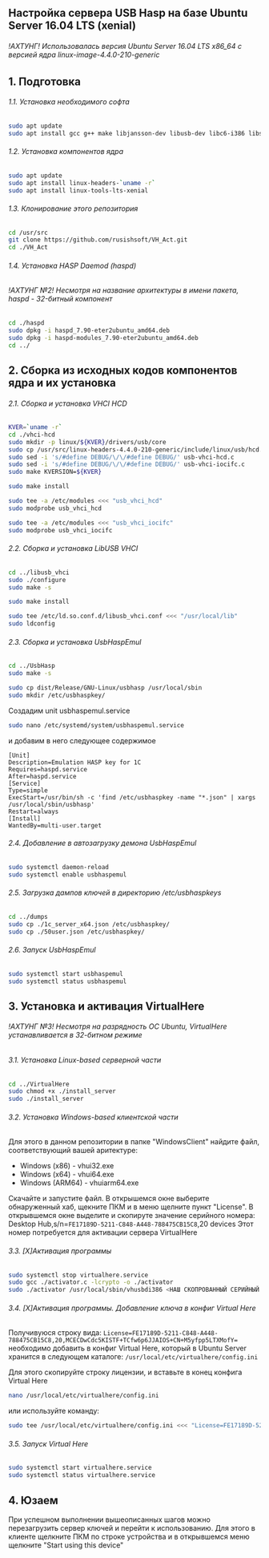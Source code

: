 ## Настройка сервера USB Hasp на базе Ubuntu Server 16.04 LTS (xenial)
###### !АХТУНГ! Использовалась версия Ubuntu Server 16.04 LTS x86_64 с версией ядра linux-image-4.4.0-210-generic

## 1. Подготовка 
###### 1.1. Установка необходимого софта
```sh
sudo apt update
sudo apt install gcc g++ make libjansson-dev libusb-dev libc6-i386 libssl-dev git
```

###### 1.2. Установка компонентов ядра
```sh
sudo apt update
sudo apt install linux-headers-`uname -r`
sudo apt install linux-tools-lts-xenial
```

###### 1.3. Клонирование этого репозитория
```sh
cd /usr/src
git clone https://github.com/rusishsoft/VH_Act.git
cd ./VH_Act
```

###### 1.4. Установка HASP Daemod (haspd)
###### !АХТУНГ №2! Несмотря на название архитектуры в имени пакета, haspd - 32-битный компонент

```sh
cd ./haspd
sudo dpkg -i haspd_7.90-eter2ubuntu_amd64.deb
sudo dpkg -i haspd-modules_7.90-eter2ubuntu_amd64.deb
cd ../
```

## 2. Сборка из исходных кодов компонентов ядра и их установка
###### 2.1. Сборка и установка VHCI HCD
```sh
KVER=`uname -r`
cd ./vhci-hcd
sudo mkdir -p linux/${KVER}/drivers/usb/core
sudo cp /usr/src/linux-headers-4.4.0-210-generic/include/linux/usb/hcd.h linux/${KVER}/drivers/usb/core
sudo sed -i 's/#define DEBUG/\/\/#define DEBUG/' usb-vhci-hcd.c
sudo sed -i 's/#define DEBUG/\/\/#define DEBUG/' usb-vhci-iocifc.c
sudo make KVERSION=${KVER}

sudo make install

sudo tee -a /etc/modules <<< "usb_vhci_hcd"
sudo modprobe usb_vhci_hcd

sudo tee -a /etc/modules <<< "usb_vhci_iocifc"
sudo modprobe usb_vhci_iocifc
```

###### 2.2. Сборка и установка LibUSB VHCI
```sh
cd ../libusb_vhci
sudo ./configure
sudo make -s

sudo make install

sudo tee /etc/ld.so.conf.d/libusb_vhci.conf <<< "/usr/local/lib"
sudo ldconfig
```

###### 2.3. Сборка и установка UsbHaspEmul
```sh
cd ../UsbHasp
sudo make -s

sudo cp dist/Release/GNU-Linux/usbhasp /usr/local/sbin
sudo mkdir /etc/usbhaspkey/
```

Создадим unit usbhaspemul.service
```sh
sudo nano /etc/systemd/system/usbhaspemul.service
```
и добавим в него следующее содержимое
```unit
[Unit]
Description=Emulation HASP key for 1C
Requires=haspd.service
After=haspd.service
[Service]
Type=simple
ExecStart=/usr/bin/sh -c 'find /etc/usbhaspkey -name "*.json" | xargs /usr/local/sbin/usbhasp'
Restart=always
[Install]
WantedBy=multi-user.target
```

###### 2.4. Добавление в автозагрузку демона UsbHaspEmul
```sh
sudo systemctl daemon-reload
sudo systemctl enable usbhaspemul
```

###### 2.5. Загрузка дампов ключей в директорию /etc/usbhaspkeys
```sh
cd ../dumps
sudo cp ./1c_server_x64.json /etc/usbhaspkey/
sudo cp ./50user.json /etc/usbhaspkey/
```

###### 2.6. Запуск UsbHaspEmul
```sh
sudo systemctl start usbhaspemul
sudo systemctl status usbhaspemul
```

## 3. Установка и активация VirtualHere
###### !АХТУНГ №3! Несмотря на разрядность ОС Ubuntu, VirtualHere устанавливается в 32-битном режиме

###### 3.1. Установка Linux-based серверной части
```sh
cd ../VirtualHere
sudo chmod +x ./install_server
sudo ./install_server
```

###### 3.2. Установка Windows-based клиентской части
Для этого в данном репозитории в папке "WindowsClient" найдите файл, соответствующий вашей аритектуре:
* Windows (x86) - vhui32.exe
* Windows (x64) - vhui64.exe
* Windows (ARM64) - vhuiarm64.exe

Скачайте и запустите файл.
В открышемся окне выберите обнаруженный хаб, щекните ПКМ и в меню щелните пункт "License".
В открывшемся окне выделите и скопируте значение серийного номера:
Desktop Hub,s/n=```FE17189D-5211-C848-A448-788475CB15C8```,20 devices
Этот номер потребуется для активации сервера VirtualHere

###### 3.3. [Х]Активация программы
```sh
sudo systemctl stop virtualhere.service
sudo gcc ./activator.c -lcrypto -o ./activator
sudo ./activator /usr/local/sbin/vhusbdi386 <НАШ СКОПРОВАННЫЙ СЕРИЙНЫЙ НОМЕР>
```

###### 3.4. [Х]Активация программы. Добавление ключа в конфиг Virtual Here
Получивуюся строку вида:
```License=FE17189D-5211-C848-A448-788475CB15C8,20,MCECDwCdc5KISTF+TCfw6p6JJAIOS+CN+M5yfpp5LTXMofY=```
необходимо добавить в конфиг Virtual Here, который в Ubuntu Server хранится в следующем каталоге:
```/usr/local/etc/virtualhere/config.ini```

Для этого скопируйте строку лицензии, и вставьте в конец конфига Virtual Here

```sh
nano /usr/local/etc/virtualhere/config.ini
```

или используйте команду:

```sh
sudo tee /usr/local/etc/virtualhere/config.ini <<< "License=FE17189D-5211-C848-A448-788475CB15C8,20,MCECDwCdc5KISTF+TCfw6p6JJAIOS+CN+M5yfpp5LTXMofY="

```

###### 3.5. Запуск Virtual Here
```sh
sudo systemctl start virtualhere.service
sudo systemctl status virtualhere.service
```

## 4. Юзаем
При успешном выполнении вышеописанных шагов можно перезагрузить сервер ключей и перейти к использованию.
Для этого в клиенте щелкните ПКМ по строке устройства и в открывшемся меню щелкните "Start using this device"
